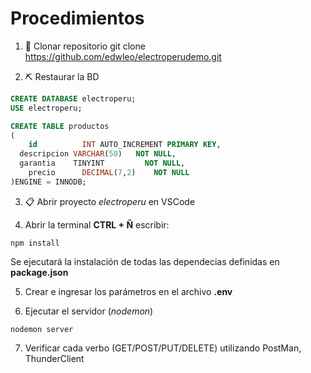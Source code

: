 # Procedimientos

1. 👝 Clonar repositorio
git clone https://github.com/edwleo/electroperudemo.git

2. ⛏️ Restaurar la BD
```sql
CREATE DATABASE electroperu;
USE electroperu;

CREATE TABLE productos
(
	id          INT AUTO_INCREMENT PRIMARY KEY,
  descripcion VARCHAR(50) 	NOT NULL,
  garantia    TINYINT 		  NOT NULL,
	precio      DECIMAL(7,2)	NOT NULL
)ENGINE = INNODB;
```

3. 📋 Abrir proyecto _electroperu_ en VSCode

4. Abrir la terminal **CTRL + Ñ** escribir:
```
npm install
```
Se ejecutará la instalación de todas las dependecias definidas en **package.json**

5. Crear e ingresar los parámetros en el archivo **.env**

6. Ejecutar el servidor (_nodemon_)
```
nodemon server
```

7. Verificar cada verbo (GET/POST/PUT/DELETE) utilizando PostMan, ThunderClient